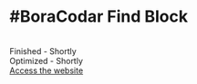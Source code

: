 <h1>#BoraCodar Find Block</h1>
<br>
Finished - Shortly
<br>
Optimized - Shortly
<br>
<a href="https://jkelvin001.github.io/javascript-2/find-block" target="_blank">Access the website</a>